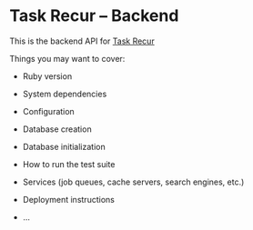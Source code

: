 # Task Recur – Backend

This is the backend API for [Task Recur](https://github.com/wyattsweet/task_recur)

Things you may want to cover:

* Ruby version

* System dependencies

* Configuration

* Database creation

* Database initialization

* How to run the test suite

* Services (job queues, cache servers, search engines, etc.)

* Deployment instructions

* ...
